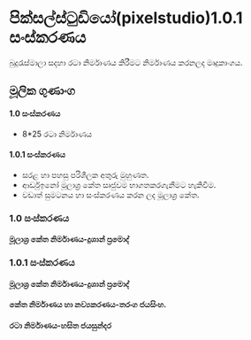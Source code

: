 # පික්සල්ස්ටුඩියෝ(pixelstudio)1.0.1 සංස්කරණය
බුදුරැස්මාලා සදහා රටා නිර්මාණය කිරීමට නිර්මාණය කරනලද මෘදුකාංගය.


## මූලික ගුණාංග
#### 1.0 සංස්කරණය
* 8*25 රටා නිර්මාණය

#### 1.0.1 සංස්කරණය
* සරළ හා පහසු පරිශීලක අතුරු මුහුණත.
* ආර්ඩුඉනෝ මූලාශ්‍ර කේත සෘජුවම භාගතකරගැනීමට හැකිවීම.
* වඩාත් සුමටනය හා සංස්කරණය කරන ලද මූලාශ්‍ර  කේත.

### 1.0 සංස්කරණය
#### මූලාශ්‍ර කේත නිර්මාණය-දුශාන් ප්‍රමොද්

### 1.0.1 සංස්කරණය
#### මූලාශ්‍ර  කේත නිර්මාණය-දුශාන් ප්‍රමොද්
#### කේත නිර්මාණය හා නව්‍යකරණය-තරංග ජයසිංහ.
#### රටා නිර්මාණය-හසිත ජයසුන්දර
